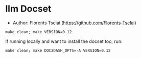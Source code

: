 llm Docset
====================

* Author: Florents Tselai (https://github.com/Florents-Tselai)

`make clean; make VERSION=0.12`

If running locally and want to install the docset too, run: 

`make clean; make DOC2DASH_OPTS=-A VERSION=0.12`
